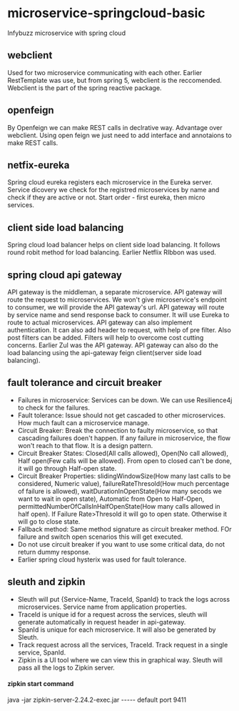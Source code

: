 # microservice-springcloud-basic
Infybuzz microservice with spring cloud

## webclient
Used for two microservice communicating with each other. Earlier RestTemplate was use, but from spring 5, webclient is the reccomended. Webclient is the part of the spring reactive package.

## openfeign
By Openfeign we can make REST calls in declrative way. Advantage over webclient. Using open feign we just need to add interface and annotaions to make REST calls.

## netfix-eureka
Spring cloud eureka registers each microservice in the Eureka server. Service dicovery we check for the registred microservices by name and check if they are active or not. Start order - first eureka, then micro services.

## client side load balancing
Spring cloud load balancer helps on client side load balancing. It follows round robit method for load balancing. Earlier Netflix RIbbon was used.

## spring cloud api gateway
API gateway is the middleman, a separate microservice. API gateway will route the request to microservices. We won't give microservice's endpoint to consumer, we will provide the API gateway's url. API gateway will route by service name and send response back to consumer. It will use Eureka to route to actual microservices. API gateway can also implement authentication. It can also add header to request, with help of pre filter. Also post filters can be added. Filters will help to overcome cost cutting concerns. Earlier Zul was the API gateway. API gateway can also do the load balancing using the api-gateway feign client(server side load balancing).

## fault tolerance and circuit breaker
- Failures in microservice: Services can be down. We can use Resilience4j to check for the failures.
- Fault tolerance: Issue should not get cascaded to other microservices. How much fault can a microservice manage.
- Circuit Breaker: Break the connection to faulty microservice, so that cascading failures doen't happen. If any failure in microservice, the flow won't reach to that flow. It is a design pattern.
- Circuit Breaker States: Closed(All calls allowed), Open(No call allowed), Half open(Few calls will be allowed). From open to closed can't be done, it will go through Half-open state.
- Circuit Breaker Properties: slidingWindowSize(How many last calls to be considered, Numeric value), failureRateThresold(How much percentage of failure is allowed), waitDurationInOpenState(How many secods we want to wait in open state), Automatic from Open to Half-Open, permittedNumberOfCallsInHalfOpenState(How many calls allowed in half open). If Failure Rate>Thresold it will go to open state. Otherwise it will go to close state.
- Fallback method: Same method signature as circuit breaker method. FOr failure and switch open scenarios this will get executed.
- Do not use circuit breaker if you want to use some critical data, do not return dummy response.
- Earlier spring cloud hysterix was used for fault tolerance.

## sleuth and zipkin
- Sleuth will put {Service-Name, TraceId, SpanId} to track the logs across microservices. Service name from application properties.
- TraceId is unique id for a request across the services, sleuth will generate automatically in request header in api-gateway.
- SpanId is unique for each microservice. It will also be generated by Sleuth.
- Track request across all the services, TraceId. Track request in a single service, SpanId.
- Zipkin is a UI tool where we can view this in graphical way. Sleuth will pass all the logs to Zipkin server.

#### zipkin start command
java -jar zipkin-server-2.24.2-exec.jar  ----- default port 9411
